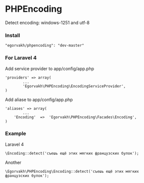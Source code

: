 # PHPEncoding

Detect encoding: windows-1251 and utf-8

### Install
```
"egorvakh/phpencoding": "dev-master"
```
### For Laravel 4

Add service provider to app/config/app.php
```
'providers' => array(
		...
		'Egorvakh\PHPEncoding\EncodingServiceProvider',
)
```
Add aliase to app/config/app.php
```
'aliases' => array(
		...
    'Encoding'  =>  'Egorvakh\PHPEncoding\Facades\Encoding',
)
```
### Example
Laravel 4
```
\Encoding::detect('съешь ещё этих мягких французских булок');
```
Another
```
\Egorvakh\PHPEncoding\Encoding::detect('съешь ещё этих мягких французских булок');
```
